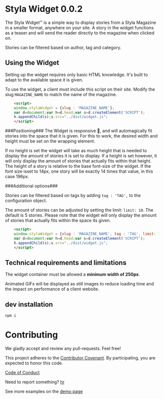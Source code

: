 Styla Widget  0.0.2
===================
The Styla Widget™ is a simple way to display stories from a Styla Magazine in a
smaller format, anywhere on your site. A story in the widget functions as
a teaser and will send the reader directly to the magazine when clicked on.

Stories can be filtered based on author, tag and category.

Using the Widget
-----
Setting up the widget requires only basic HTML knowledge. It's built to adapt
to the available space it is given.

To use the widget, a client must include this script on their site. Modify the
slug `MAGAZINE_NAME` to match the name of the magazine.

```html
    <script>
    window.stylaWidget = {slug : 'MAGAZINE_NAME'};
    var d=document;var h=d.head;var s=d.createElement('SCRIPT');
    h.appendChild(s);s.src="../dist/widget.js";
    </script>
```

###Positioning###
The Widget is responsive 🎉, and will automagically fit stories into the space
that it is given. For this to work, the desired width and height must be set on
the wrapping element.

If no height is set the widget will take as much height that is needed to
display the amount of stories it is set to display. If a height is set however,
it will only display the amount of stories that actually fits within that height.
The height of a story is relative to the base font-size of the widget. If the font
size isset to 14px, one story will be exactly 14 times that value, in this case
196px.

###Additional options###

Stories can be filtered based on tags by adding `tag : 'TAG',` to the configuration
object.

The amount of stories can be adjusted by setting the limit: `limit: 10`. The
default is 5 stories. Please note that the widget will only display the amount
of stories that actually fits within the space its given.

```html
    <script>
    window.stylaWidget = {slug : 'MAGAZINE_NAME', tag : 'TAG', limit: 10};
    var d=document;var h=d.head;var s=d.createElement('SCRIPT');
    h.appendChild(s);s.src="../dist/widget.js";
    </script>
```

Technical requirements and limitations
-----
The widget container must be allowed a **minimum width of 250px**.

Animated GIFs will be displayed as still images to reduce loading time and the
impact on performance of a client website.

dev installation
----------------

`npm i`



Contributing
============

We gladly accept and review any pull-requests. Feel free!


This project adheres to the [Contributor Covenant](http://contributor-covenant.org/). By participating, you are expected to honor this code.

[Code of Conduct](https://github.com/styladev/widget/blob/master/CODE_OF_CONDUCT.md)

Need to report something? [hr](mailto:hr)


See more examples on the [demo page](./demo/index.html)

